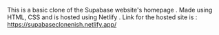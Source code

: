 This is a basic clone of the Supabase website's homepage . Made using HTML, CSS and is hosted using Netlify . 
Link for the hosted site is : https://supabaseclonenish.netlify.app/
